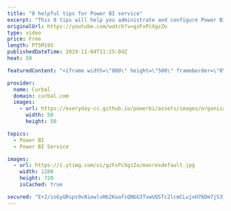 ```yaml
---
title: "8 helpful tips for Power BI service"
excerpt: "This 8 tips will help you administrate and configure Power Bi service like a Pro. If you are not an admin, make sure you check it as some of the features are useful to you if they are configured :)  Here you can download all the pbix files: https://curbal.com/donwload-center  SUBSCRIBE to learn more"
originalUrl: https://youtube.com/watch?v=gzFxPcXgzZo
type: video
price: Free
length: PT5M19S
publishedDateTime: 2019-11-04T11:25:04Z
heat: 50

featuredContent: "<iframe width=\"800\" height=\"500\" frameborder=\"0\" src=\"https://www.youtube.com/embed/gzFxPcXgzZo\" allow=\"accelerometer; autoplay; encrypted-media; gyroscope; picture-in-picture\" allowfullscreen></iframe>"

provider:
  name: Curbal
  domain: curbal.com
  images:
    - url: https://everyday-cc.github.io/powerbi/assets/images/organizations/curbal.com-50x50.jpg
      width: 50
      height: 50

topics:
  - Power BI
  - Power BI Service

images:
  - url: https://i.ytimg.com/vi/gzFxPcXgzZo/maxresdefault.jpg
    width: 1280
    height: 720
    isCached: true

secured: "E+2/ioGyGRsps9v8iewlvHb2KaafsQNbG3TvwUQSTc2lcmCLujxH76Dm7jS3jMLjvSGA3NN1C8HL//jMn+JO/vqwTB1IbhDl8tyd6/r3XeNqhCUTZMFF2VBNEaIawu6DH1LhraGobjsM0rSAzduEWKoDSqvx/4UNEBt6ZwnsWMhnjGQSRDIJhaAZLFnFNEfbUO66sCmtnH/Wa2FFhFqnhWu5b84h6jN0/xn7jqCXi1iqiARrnl/YId8+36ejUXTYR5VvQLXwng6OQKySYRYuqN1KZNdCJPd84prtKBoxXG/oGJb+qzuJXVHEQJZB7HMK60uf6j78cX/TkAAfJe78U4JR768A0FzGrpwqZfwggUwQLYMOxg4OG8paIB3L102dslGilmrMRwId1T1jWfAHQWGsNqJjLGek7i0ou4hGYIk=;VZHzTC6Cc8l3HyRVA1aAKw=="
---
```


